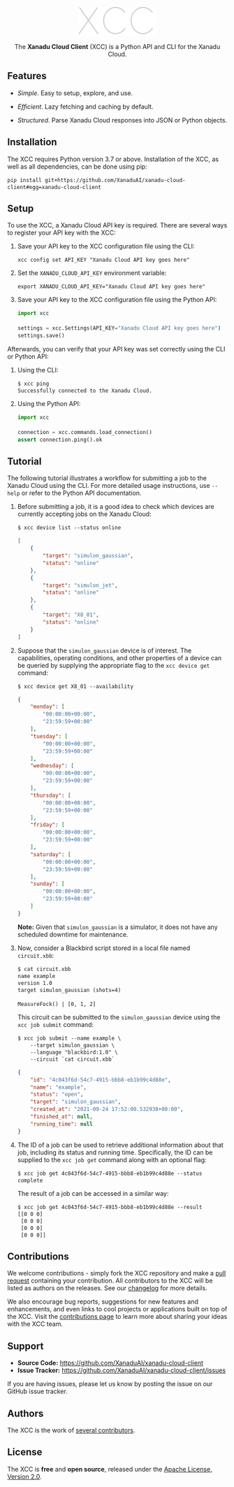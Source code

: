 <p align="center">
  <img height=65 alt="XCC" src="doc/_static/xcc_title.svg">
</p>

<p align="center">
  The <b>Xanadu Cloud Client</b> (XCC) is a Python API and CLI for the Xanadu Cloud.
</p>

## Features

- *Simple*. Easy to setup, explore, and use.

- *Efficient*. Lazy fetching and caching by default.

- *Structured*. Parse Xanadu Cloud responses into JSON or Python objects.

## Installation

The XCC requires Python version 3.7 or above. Installation of the XCC, as well
as all dependencies, can be done using pip:

```console
pip install git+https://github.com/XanaduAI/xanadu-cloud-client#egg=xanadu-cloud-client
```

## Setup

To use the XCC, a Xanadu Cloud API key is required. There are several ways to
register your API key with the XCC:

1. Save your API key to the XCC configuration file using the CLI:
    ```console
    xcc config set API_KEY "Xanadu Cloud API key goes here"
    ```

2. Set the `XANADU_CLOUD_API_KEY` environment variable:
    ```console
    export XANADU_CLOUD_API_KEY="Xanadu Cloud API key goes here"
    ```

3. Save your API key to the XCC configuration file using the Python API:
    ```python
    import xcc

    settings = xcc.Settings(API_KEY="Xanadu Cloud API key goes here")
    settings.save()
    ```

Afterwards, you can verify that your API key was set correctly using the CLI or Python API:

1. Using the CLI:
    ```console
    $ xcc ping
    Successfully connected to the Xanadu Cloud.
    ```

2. Using the Python API:
    ```python
    import xcc

    connection = xcc.commands.load_connection()
    assert connection.ping().ok
    ```

## Tutorial

The following tutorial illustrates a workflow for submitting a job to the Xanadu
Cloud using the CLI. For more detailed usage instructions, use `--help` or refer
to the Python API documentation.

1.  Before submitting a job, it is a good idea to check which devices are
    currently accepting jobs on the Xanadu Cloud:

    ```console
    $ xcc device list --status online
    ```
    ```json
    [
        {
            "target": "simulon_gaussian",
            "status": "online"
        },
        {
            "target": "simulon_jet",
            "status": "online"
        },
        {
            "target": "X8_01",
            "status": "online"
        }
    ]
    ```

2.  Suppose that the `simulon_gaussian` device is of interest. The capabilities,
    operating conditions, and other properties of a device can be queried by
    supplying the appropriate flag to the `xcc device get` command:

    ```console
    $ xcc device get X8_01 --availability
    ```
    ```json
    {
        "monday": [
            "00:00:00+00:00",
            "23:59:59+00:00"
        ],
        "tuesday": [
            "00:00:00+00:00",
            "23:59:59+00:00"
        ],
        "wednesday": [
            "00:00:00+00:00",
            "23:59:59+00:00"
        ],
        "thursday": [
            "00:00:00+00:00",
            "23:59:59+00:00"
        ],
        "friday": [
            "00:00:00+00:00",
            "23:59:59+00:00"
        ],
        "saturday": [
            "00:00:00+00:00",
            "23:59:59+00:00"
        ],
        "sunday": [
            "00:00:00+00:00",
            "23:59:59+00:00"
        ]
    }
    ```

    **Note:** Given that `simulon_gaussian` is a simulator, it does not have
    any scheduled downtime for maintenance.

3.  Now, consider a Blackbird script stored in a local file named `circuit.xbb`:

    ```console
    $ cat circuit.xbb
    name example
    version 1.0
    target simulon_gaussian (shots=4)

    MeasureFock() | [0, 1, 2]
    ```

    This circuit can be submitted to the `simulon_gaussian` device using the
    `xcc job submit` command:

    ```console
    $ xcc job submit --name example \
        --target simulon_gaussian \
        --language "blackbird:1.0" \
        --circuit `cat circuit.xbb`
    ```
    ```json
    {
        "id": "4c043f6d-54c7-4915-bbb8-eb1b99c4d88e",
        "name": "example",
        "status": "open",
        "target": "simulon_gaussian",
        "created_at": "2021-09-24 17:52:00.532938+00:00",
        "finished_at": null,
        "running_time": null
    }
    ```

4.  The ID of a job can be used to retrieve additional information about that
    job, including its status and running time. Specifically, the ID can be
    supplied to the `xcc job get` command along with an optional flag:

    ```console
    $ xcc job get 4c043f6d-54c7-4915-bbb8-eb1b99c4d88e --status
    complete
    ```

    The result of a job can be accessed in a similar way:

    ```console
    $ xcc job get 4c043f6d-54c7-4915-bbb8-eb1b99c4d88e --result
    [[0 0 0]
     [0 0 0]
     [0 0 0]
     [0 0 0]]
    ```
## Contributions

We welcome contributions - simply fork the XCC repository and make a [pull
request](https://help.github.com/articles/about-pull-requests/) containing your
contribution. All contributors to the XCC will be listed as authors on the
releases. See our [changelog](.github/CHANGELOG.md) for more details.

We also encourage bug reports, suggestions for new features and enhancements,
and even links to cool projects or applications built on top of the XCC. Visit
the [contributions page](.github/CONTRIBUTING.md) to learn more about sharing
your ideas with the XCC team.

## Support

- **Source Code:** https://github.com/XanaduAI/xanadu-cloud-client
- **Issue Tracker:** https://github.com/XanaduAI/xanadu-cloud-client/issues

If you are having issues, please let us know by posting the issue on our GitHub
issue tracker.

## Authors

The XCC is the work of [several contributors](https://github.com/XanaduAI/xir/graphs/contributors).

## License

The XCC is **free** and **open source**, released under the
[Apache License, Version 2.0](https://www.apache.org/licenses/LICENSE-2.0).
